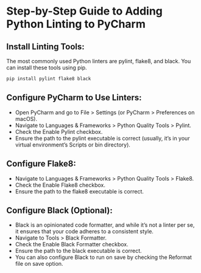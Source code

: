 # Step-by-Step Guide to Adding Python Linting to PyCharm

## Install Linting Tools:

The most commonly used Python linters are pylint, flake8, and black. You can install these tools using pip.

```sh
pip install pylint flake8 black
```

## Configure PyCharm to Use Linters:

* Open PyCharm and go to File > Settings (or PyCharm > Preferences on macOS).
* Navigate to Languages & Frameworks > Python Quality Tools > Pylint.
* Check the Enable Pylint checkbox.
* Ensure the path to the pylint executable is correct (usually, it’s in your virtual environment’s Scripts or bin directory).

## Configure Flake8:

* Navigate to Languages & Frameworks > Python Quality Tools > Flake8.
* Check the Enable Flake8 checkbox.
* Ensure the path to the flake8 executable is correct.

## Configure Black (Optional):

* Black is an opinionated code formatter, and while it’s not a linter per se, it ensures that your code adheres to a consistent style.
* Navigate to Tools > Black Formatter.
* Check the Enable Black Formatter checkbox.
* Ensure the path to the black executable is correct.
* You can also configure Black to run on save by checking the Reformat file on save option.
